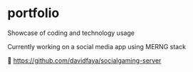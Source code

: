 # portfolio
Showcase of coding and technology usage

Currently working on a social media app using MERNG stack

👀 https://github.com/davidfaya/socialgaming-server




